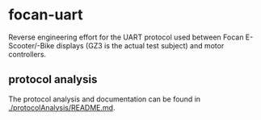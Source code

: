 # focan-uart
Reverse engineering effort for the UART protocol used between Focan E-Scooter/-Bike displays (GZ3 is the actual test subject) and motor controllers.

## protocol analysis

The protocol analysis and documentation can be found in [./protocolAnalysis/README.md](./protocolAnalysis/README.md).
